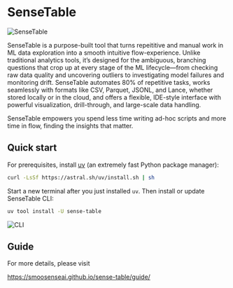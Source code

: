# SenseTable


![SenseTable](http://stcdn.smoosense.ai/SenseTable-light.svg)


SenseTable is a purpose-built tool that turns repeititive and manual work in ML data exploration into a smooth intuitive flow-experience. Unlike traditional analytics tools, it’s designed for the ambiguous, branching questions that crop up at every stage of the ML lifecycle—from checking raw data quality and uncovering outliers to investigating model failures and monitoring drift. SenseTable automates 80% of repetitive tasks, works seamlessly with formats like CSV, Parquet, JSONL, and Lance, whether stored locally or in the cloud, and offers a flexible, IDE-style interface with powerful visualization, drill-through, and large-scale data handling.

SenseTable empowers you spend less time writing ad-hoc scripts and more time in flow, finding the insights that matter.

## Quick start
For prerequisites, install [uv](https://docs.astral.sh/uv/) (an extremely fast Python package manager):

```bash
curl -LsSf https://astral.sh/uv/install.sh | sh
```
Start a new terminal after you just installed `uv`. Then install or update SenseTable CLI:
```bash
uv tool install -U sense-table
```

![CLI](http://stcdn.smoosense.ai/guide-cli-install.gif)


## Guide
For more details, please visit

<https://smoosenseai.github.io/sense-table/guide/>
